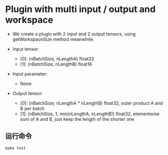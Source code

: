 # Plugin with multi input / output and workspace

+ We create a plugin with 2 input and 2 output tensors, using getWorkspaceSize method meanwhile.

+ Input tensor:
  + [0]: (nBatchSize, nLengthA)                     float32
  + [1]: (nBatchSize, nLengthB)                     float16
+ Input parameter:
  + None
+ Output tensor:
  + [0]: (nBatchSize, nLengthA * nLengthB)          float32, outer product A and B per batch
  + [1]: (nBatchSize, 1, min(nLengthA, nLengthB))   float32, elementwise sum of A and B, just keep the length of the shorter one

## 运行命令  

```shell
make test
```
